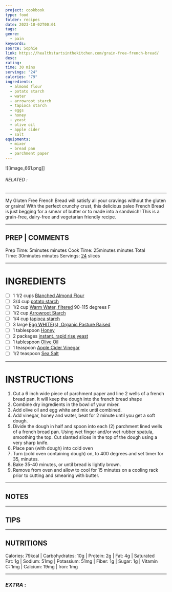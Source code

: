 ```yaml
---
project: cookbook
type: food
folder: recipes
date: 2023-10-02T00:01
tags: 
genre:
  - pain
keywords: 
source: Sophie
link: https://healthstartsinthekitchen.com/grain-free-french-bread/
desc: 
rating: 
time: 30 mins
servings: "24"
calories: "79"
ingredients:
  - almond flour
  - potato starch
  - water
  - arrowroot starch
  - tapioca starch
  - eggs
  - honey
  - yeast
  - olive oil
  - apple cider
  - salt
equipments:
  - mixer
  - bread pan
  - parchment paper
---
```


![[image_661.png]]
###### *RELATED* : 
---
My Gluten Free French Bread will satisfy all your cravings without the gluten or grains! With the perfect crunchy crust, this delicious paleo French Bread is just begging for a smear of butter or to made into a sandwich! This is a grain-free, dairy-free and vegetarian friendly recipe.

---
## PREP | COMMENTS

Prep Time: 5minutes minutes
Cook Time: 25minutes minutes
Total Time: 30minutes minutes
Servings: [24](https://healthstartsinthekitchen.com/grain-free-french-bread/#) slices

---
# INGREDIENTS

- [ ] 1 1/2 cups [Blanched Almond Flour](https://amzn.to/2B9P5xz)
- [ ] 3/4 cup [potato starch](https://amzn.to/2yxWCaq)
- [ ] 1/2 cup [Warm Water, filtered](https://amzn.to/2K5zKRu) 90-115 degrees F
- [ ] 1/2 cup [Arrowroot Starch](https://amzn.to/2DFjyWD)
- [ ] 1/4 cup [tapioca starch](https://amzn.to/2SCGqKw)
- [ ] 3 large [Egg WHITE(s), Organic Pasture Raised](https://www.azurestandard.com/shop/product/food/eggs/fresh/chicken-eggs/brown-eggs/eggs-grass-fed-large-organic-grade-aa/7807?package=DP086&a_aid=Ty1TaKF07F)
- [ ] 1 tablespoon [Honey](https://amzn.to/2DjGx8V)
- [ ] 2 packages [instant, rapid rise yeast](https://amzn.to/2VqB5ty)
- [ ] 1 tablespoon [Olive Oil](https://amzn.to/2PX4BoK)
- [ ] 1 teaspoon [Apple Cider Vinegar](https://amzn.to/3ctdUoN)
- [ ] 1/2 teaspoon [Sea Salt](https://amzn.to/2QPACwl)

---
# INSTRUCTIONS

1. Cut a 6 inch wide piece of parchment paper and line 2 wells of a french bread pan. It will keep the dough into the french bread shape
2. Combine dry ingredients in the bowl of your mixer.
3. Add olive oil and egg white and mix until combined.
4. Add vinegar, honey and water, beat for 2 minute until you get a soft dough.
5. Divide the dough in half and spoon into each (2) parchment lined wells of a french bread pan. Using wet finger and/or wet rubber spatula, smoothing the top. Cut slanted slices in the top of the dough using a very sharp knife.
6. Place pan (with dough) into cold oven
7. Turn (cold oven containing dough) on, to 400 degrees and set timer for 35, minutes.
8. Bake 35-40 minutes, or until bread is lightly brown.
9. Remove from oven and allow to cool for 15 minutes on a cooling rack prior to cutting and smearing with butter.

---
## NOTES



---
## TIPS



---
## NUTRITIONS

Calories: 79kcal | Carbohydrates: 10g | Protein: 2g | Fat: 4g | Saturated Fat: 1g | Sodium: 51mg | Potassium: 51mg | Fiber: 1g | Sugar: 1g | Vitamin C: 1mg | Calcium: 19mg | Iron: 1mg

---
### *EXTRA* :



